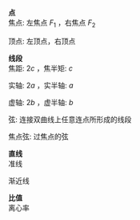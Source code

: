 **点**  
焦点: 左焦点 $F_1$ ，右焦点 $F_2$  
  
顶点: 左顶点，右顶点  
  
**线段**  
焦距: $2c$ ，焦半矩: $c$  
  
实轴: $2a$ ，实半轴: $a$  
  
虚轴: $2b$ ，虚半轴: $b$  
  
弦: 连接双曲线上任意连点所形成的线段  
  
焦点弦: 过焦点的弦  
  
**直线**  
准线  
  
渐近线  
  
**比值**  
离心率  
